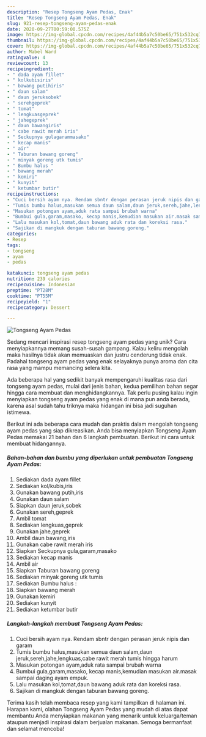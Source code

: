 ```yaml
---
description: "Resep Tongseng Ayam Pedas, Enak"
title: "Resep Tongseng Ayam Pedas, Enak"
slug: 921-resep-tongseng-ayam-pedas-enak
date: 2020-09-27T00:59:00.575Z
image: https://img-global.cpcdn.com/recipes/4af44b5a7c50be65/751x532cq70/tongseng-ayam-pedas-foto-resep-utama.jpg
thumbnail: https://img-global.cpcdn.com/recipes/4af44b5a7c50be65/751x532cq70/tongseng-ayam-pedas-foto-resep-utama.jpg
cover: https://img-global.cpcdn.com/recipes/4af44b5a7c50be65/751x532cq70/tongseng-ayam-pedas-foto-resep-utama.jpg
author: Mabel Ward
ratingvalue: 4
reviewcount: 13
recipeingredient:
- " dada ayam fillet"
- " kolkubisiris"
- " bawang putihiris"
- " daun salam"
- " daun jeruksobek"
- " serehgeprek"
- " tomat"
- " lengkuasgeprek"
- " jahegeprek"
- " daun bawangiris"
- " cabe rawit merah iris"
- " Seckupnya gulagarammasako"
- " kecap manis"
- " air"
- " Taburan bawang goreng"
- " minyak goreng utk tumis"
- " Bumbu halus "
- " bawang merah"
- " kemiri"
- " kunyit"
- " ketumbar butir"
recipeinstructions:
- "Cuci bersih ayam nya. Rendam sbntr dengan perasan jeruk nipis dan garam"
- "Tumis bumbu halus,masukan semua daun salam,daun jeruk,sereh,jahe,lengkuas,cabe rawit merah tumis hingga harum"
- "Masukan potongan ayam,aduk rata sampai brubah warna"
- "Bumbui gula,garam,masako, kecap manis,kemudian masukan air.masak sampai daging ayam empuk."
- "Lalu masukan kol,tomat,daun bawang aduk rata dan koreksi rasa."
- "Sajikan di mangkuk dengan taburan bawang goreng."
categories:
- Resep
tags:
- tongseng
- ayam
- pedas

katakunci: tongseng ayam pedas 
nutrition: 239 calories
recipecuisine: Indonesian
preptime: "PT28M"
cooktime: "PT55M"
recipeyield: "1"
recipecategory: Dessert

---
```



![Tongseng Ayam Pedas](https://img-global.cpcdn.com/recipes/4af44b5a7c50be65/751x532cq70/tongseng-ayam-pedas-foto-resep-utama.jpg)

Sedang mencari inspirasi resep tongseng ayam pedas yang unik? Cara menyiapkannya memang susah-susah gampang. Kalau keliru mengolah maka hasilnya tidak akan memuaskan dan justru cenderung tidak enak. Padahal tongseng ayam pedas yang enak selayaknya punya aroma dan cita rasa yang mampu memancing selera kita.



Ada beberapa hal yang sedikit banyak mempengaruhi kualitas rasa dari tongseng ayam pedas, mulai dari jenis bahan, kedua pemilihan bahan segar hingga cara membuat dan menghidangkannya. Tak perlu pusing kalau ingin menyiapkan tongseng ayam pedas yang enak di mana pun anda berada, karena asal sudah tahu triknya maka hidangan ini bisa jadi suguhan istimewa.


Berikut ini ada beberapa cara mudah dan praktis dalam mengolah tongseng ayam pedas yang siap dikreasikan. Anda bisa menyiapkan Tongseng Ayam Pedas memakai 21 bahan dan 6 langkah pembuatan. Berikut ini cara untuk membuat hidangannya.

<!--inarticleads1-->

##### Bahan-bahan dan bumbu yang diperlukan untuk pembuatan Tongseng Ayam Pedas:

1. Sediakan  dada ayam fillet
1. Sediakan  kol/kubis,iris
1. Gunakan  bawang putih,iris
1. Gunakan  daun salam
1. Siapkan  daun jeruk,sobek
1. Gunakan  sereh,geprek
1. Ambil  tomat
1. Sediakan  lengkuas,geprek
1. Gunakan  jahe,geprek
1. Ambil  daun bawang,iris
1. Gunakan  cabe rawit merah iris
1. Siapkan  Seckupnya gula,garam,masako
1. Sediakan  kecap manis
1. Ambil  air
1. Siapkan  Taburan bawang goreng
1. Sediakan  minyak goreng utk tumis
1. Sediakan  Bumbu halus :
1. Siapkan  bawang merah
1. Gunakan  kemiri
1. Sediakan  kunyit
1. Sediakan  ketumbar butir




<!--inarticleads2-->

##### Langkah-langkah membuat Tongseng Ayam Pedas:

1. Cuci bersih ayam nya. Rendam sbntr dengan perasan jeruk nipis dan garam
1. Tumis bumbu halus,masukan semua daun salam,daun jeruk,sereh,jahe,lengkuas,cabe rawit merah tumis hingga harum
1. Masukan potongan ayam,aduk rata sampai brubah warna
1. Bumbui gula,garam,masako, kecap manis,kemudian masukan air.masak sampai daging ayam empuk.
1. Lalu masukan kol,tomat,daun bawang aduk rata dan koreksi rasa.
1. Sajikan di mangkuk dengan taburan bawang goreng.




Terima kasih telah membaca resep yang kami tampilkan di halaman ini. Harapan kami, olahan Tongseng Ayam Pedas yang mudah di atas dapat membantu Anda menyiapkan makanan yang menarik untuk keluarga/teman ataupun menjadi inspirasi dalam berjualan makanan. Semoga bermanfaat dan selamat mencoba!
